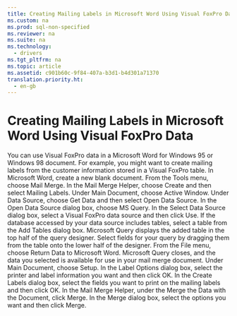 ```yaml
---
title: Creating Mailing Labels in Microsoft Word Using Visual FoxPro Data
ms.custom: na
ms.prod: sql-non-specified
ms.reviewer: na
ms.suite: na
ms.technology: 
  - drivers
ms.tgt_pltfrm: na
ms.topic: article
ms.assetid: c901b60c-9f84-407a-b3d1-b4d301a71370
translation.priority.ht: 
  - en-gb
---
```

# Creating Mailing Labels in Microsoft Word Using Visual FoxPro Data
<?xml version="1.0" encoding="utf-8"?>
<developerConceptualDocument xmlns="http://ddue.schemas.microsoft.com/authoring/2003/5" xmlns:xlink="http://www.w3.org/1999/xlink" xmlns:xsi="http://www.w3.org/2001/XMLSchema-instance" xsi:schemaLocation="http://ddue.schemas.microsoft.com/authoring/2003/5 http://dduestorage.blob.core.windows.net/ddueschema/developer.xsd">
  <introduction>
    <para>You can use Visual FoxPro data in a Microsoft Word for Windows 95 or Windows 98 document. For example, you might want to create mailing labels from the customer information stored in a Visual FoxPro table.</para>
    <procedure>
      <title>To create mailing labels</title>
      <steps class="ordered">
        <step>
          <content>
            <para>In Microsoft Word, create a new blank document.</para>
          </content>
        </step>
        <step>
          <content>
            <para>From the Tools menu, choose Mail Merge.</para>
          </content>
        </step>
        <step>
          <content>
            <para>In the Mail Merge Helper, choose Create and then select Mailing Labels.</para>
          </content>
        </step>
        <step>
          <content>
            <para>Under Main Document, choose Active Window.</para>
          </content>
        </step>
        <step>
          <content>
            <para>Under Data Source, choose Get Data and then select Open Data Source.</para>
          </content>
        </step>
        <step>
          <content>
            <para>In the Open Data Source dialog box, choose MS Query.</para>
          </content>
        </step>
        <step>
          <content>
            <para>In the Select Data Source dialog box, select a Visual FoxPro data source and then click Use.</para>
          </content>
        </step>
        <step>
          <content>
            <para>If the database accessed by your data source includes tables, select a table from the Add Tables dialog box. Microsoft Query displays the added table in the top half of the query designer.</para>
          </content>
        </step>
        <step>
          <content>
            <para>Select fields for your query by dragging them from the table onto the lower half of the designer.</para>
          </content>
        </step>
        <step>
          <content>
            <para>From the File menu, choose Return Data to Microsoft Word. Microsoft Query closes, and the data you selected is available for use in your mail merge document.</para>
          </content>
        </step>
        <step>
          <content>
            <para>Under Main Document, choose Setup.</para>
          </content>
        </step>
        <step>
          <content>
            <para>In the Label Options dialog box, select the printer and label information you want and then click OK.</para>
          </content>
        </step>
        <step>
          <content>
            <para>In the Create Labels dialog box, select the fields you want to print on the mailing labels and then click OK.</para>
          </content>
        </step>
        <step>
          <content>
            <para>In the Mail Merge Helper, under the Merge the Data with the Document, click Merge.</para>
          </content>
        </step>
        <step>
          <content>
            <para>In the Merge dialog box, select the options you want and then click Merge.</para>
          </content>
        </step>
      </steps>
    </procedure>
  </introduction>
  <relatedTopics />
</developerConceptualDocument>